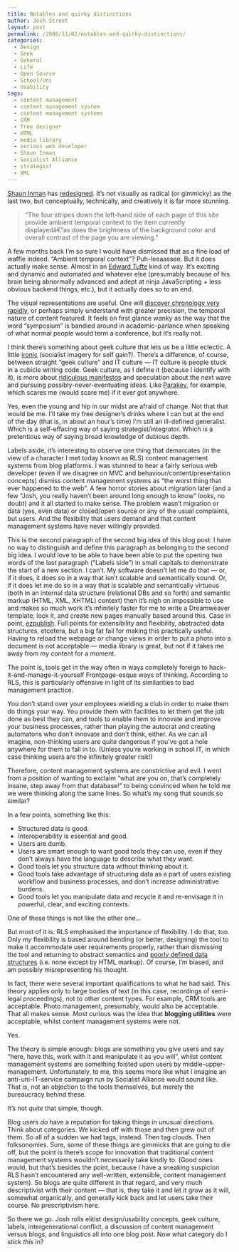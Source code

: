 ```yaml
---
title: Notables and quirky distinctions
author: Josh Street
layout: post
permalink: /2006/11/02/notables-and-quirky-distinctions/
categories:
  - Design
  - Geek
  - General
  - Life
  - Open Source
  - School/Uni
  - Usability
tags:
  - content management
  - content management system
  - content management systems
  - CRM
  - free designer
  - HTML
  - media library
  - serious web developer
  - Shaun Inman
  - Socialist Alliance
  - strategist
  - XML
---
```

[Shaun Inman][1] has [redesigned][2]. It&#8217;s not visually as radical (or gimmicky) as the last two, but conceptually, technically, and creatively it is far more stunning.

> &#8220;The four stripes down the left-hand side of each page of this site provide ambient temporal context to the item currently displayedâ€”as does the brightness of the background color and overall contrast of the page you are viewing.&#8221;

A few months back I&#8217;m so sure I would have dismissed that as a fine load of waffle indeed. &#8220;Ambient temporal context&#8221;? Puh-leeaassee. But it does actually make sense. Almost in an [Edward Tufte][3] kind of way. It&#8217;s exciting and dynamic and automated and whatever else (presumably because of his brain being abnormally advanced and adept at ninja JavaScripting + less obvious backend things, etc.), but it actually does so to an end.

The visual representations are useful. One will [discover chronology very rapidly][4], or perhaps simply understand with greater precision, the temporal nature of content featured. It feels on first glance wanky as the way that the word &#8220;symposium&#8221; is bandied around in academic-parlance when speaking of what normal people would term a conference, but it&#8217;s really not.

I think there&#8217;s something about geek culture that lets us be a little eclectic. A little [ironic][5] (socialist imagery for self gain?). There&#8217;s a difference, of course, between straight &#8220;geek culture&#8221; and IT culture &#8212; IT culture is people stuck in a cubicle writing code. Geek culture, as I define it (because I identify with it), is more about [ridiculous manifestos][6] and speculation about the next wave and pursuing possibly-never-eventuating ideas. Like [Parakey][7], for example, which scares me (would scare me) if it ever got anywhere.

Yes, even the young and hip in our midst are afraid of change. Not that that would be me. I&#8217;ll take my free designer&#8217;s drinks where I can but at the end of the day (that is, in about an hour&#8217;s time) I&#8217;m still an ill-defined generalist. Which is a self-effacing way of saying strategist/integrator. Which is a pretentious way of saying broad knowledge of dubious depth.

Labels aside, it&#8217;s interesting to observe one thing that demarcates (in the view of a character I met today known as RLS) content management systems from blog platforms. I was stunned to hear a fairly serious web developer (even if we disagree on MVC and behaviour/content/presentation concepts) dismiss content management systems as &#8220;the worst thing that ever happened to the web&#8221;. A few horror stories about migration later (and a few &#8220;Josh, you really haven&#8217;t been around long enough to know&#8221; looks, no doubt) and it all started to make sense. The problem wasn&#8217;t migration or data (yes, even data) or closed/open source or any of the usual complaints, but users. And the flexibility that users demand and that content management systems have never willingly provided.

This is the second paragraph of the second big idea of this blog post: I have no way to distinguish and define this paragraph as belonging to the second big idea. I would love to be able to have been able to put the opening two words of the last paragraph (&#8220;Labels side&#8221;) in small capitals to demonstrate the start of a new section. I can&#8217;t. My software doesn&#8217;t let me do that &#8212; or, if it does, it does so in a way that isn&#8217;t scalable and semantically sound. Or, if it does let me do so in a way that *is* scalable and semantically virtuous (both in an internal data structure (relational DBs and so forth) and semantic markup (HTML, XML, XHTML) context) then it&#8217;s nigh on impossible to use and makes so much work it&#8217;s infinitely faster for me to write a Dreamweaver template, lock it, and create new pages manually based around this. Case in point, [ezpublish][8]. Full points for extensibility and flexibility, abstracted data structures, etcetera, but a big fat fail for making this practically useful. Having to reload the webpage or change views in order to put a photo into a document is not acceptable &#8212; media library is great, but not if it takes me away from my content for a moment.

The point is, tools get in the way often in ways completely foreign to hack-it-and-manage-it-yourself Frontpage-esque ways of thinking. According to RLS, this is particularly offensive in light of its similarities to bad management practice.

You don&#8217;t stand over your employees wielding a club in order to make them do things your way. You provide them with facilities to let them get the job done as best they can, and tools to enable them to innovate and improve your business processes, rather than playing the autocrat and creating automatons who don&#8217;t innovate and don&#8217;t think, either. As we can all imagine, non-thinking users are quite dangerous if you&#8217;ve got a hole anywhere for them to fall in to. (Unless you&#8217;re working in school IT, in which case thinking users are the infinitely greater risk!)

Therefore, content management systems are constrictive and evil. I went from a position of wanting to exclaim &#8220;what are you on, that&#8217;s completely insane, step away from that database!&#8221; to being convinced when he told me we were thinking along the same lines. So what&#8217;s my song that sounds so similar?

In a few points, something like this:

*   Structured data is good.
*   Interoperability is essential and good.
*   Users are dumb.
*   Users are smart enough to want good tools they can use, even if they don&#8217;t always have the language to describe what they want.
*   Good tools let you structure data without thinking about it.
*   Good tools take advantage of structuring data as a part of users existing workflow and business processes, and don&#8217;t increase administrative burdens.
*   Good tools let you manipulate data and recycle it and re-envisage it in powerful, clear, and exciting contexts.

One of these things is not like the other one&#8230;

But most of it is. RLS emphasised the importance of flexibility. I do that, too. Only *my* flexibility is based around bending (or better, designing) the tool to make it accommodate user requirements properly, rather than dismissing the tool and returning to abstract semantics and [poorly defined data structures][9] (i.e. none except by HTML markup). Of course, I&#8217;m biased, and am possibly misrepresenting his thought.

In fact, there were several important qualifications to what he had said. This theory applies only to large bodies of text (in this case, recordings of semi-legal proceedings), not to other content types. For example, CRM tools are acceptable. Photo management, presumably, would also be acceptable. That all makes sense. *Most* curious was the idea that **blogging utilities** were acceptable, whilst content management systems were not.

Yes.

The theory is simple enough: blogs are something you give users and say &#8220;here, have this, work with it and manipulate it as you will&#8221;, whilst content management systems are something foisted upon users by middle-upper-management. Unfortunately, to me, this seems more like what I imagine an anti-uni-IT-service campaign run by Socialist Alliance would sound like. That is, not an objection to the tools themselves, but merely the bureaucracy behind these.

It&#8217;s not *quite* that simple, though.

Blog users *do* have a reputation for taking things in unusual directions. Think about categories. We kicked off with those and then grew out of them. So all of a sudden we had tags, instead. Then tag clouds. Then folksonomies. Sure, some of these things are gimmicks that are going to die off, but the point is there&#8217;s scope for innovation that traditional content management systems wouldn&#8217;t necessarily take kindly to. (Good ones would, but that&#8217;s besides the point, because I have a sneaking suspicion RLS hasn&#8217;t encountered any well-written, extensible, content management system). So blogs are quite different in that regard, and very much descriptivist with their content &#8212; that is, they take it and let it grow as it will, somewhat organically, and generally kick back and let users take their course. No prescriptivism here.

So there we go. Josh rolls elitist design/usability concepts, geek culture, labels, intergenerational conflict, a discussion of content management versus blogs, and linguistics all into one blog post. Now what category do I stick *this* in?

 [1]: http://www.shauninman.com/
 [2]: http://www.shauninman.com/post/about/the_heap/
 [3]: http://www.edwardtufte.com/
 [4]: http://www.shauninman.com/post/search/?q=search
 [5]: http://webworkerdaily.com/
 [6]: http://www.cluetrain.com/
 [7]: http://parakey.com/
 [8]: http://ez.no/
 [9]: http://www2.jeffcroft.com/2006/sep/20/personal-content-management/